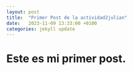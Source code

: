 ```yaml
---
layout: post
title:  "Primer Post de la actividad2julian"
date:   2023-11-09 13:33:00 +0100
categories: jekyll update
---
```


# Este es mi primer post.
